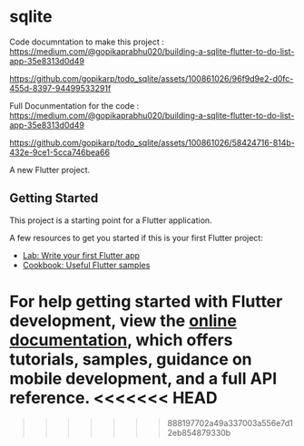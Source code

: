 # sqlite


Code documntation to make this project : https://medium.com/@gopikaprabhu020/building-a-sqlite-flutter-to-do-list-app-35e8313d0d49

https://github.com/gopikarp/todo_sqlite/assets/100861026/96f9d9e2-d0fc-455d-8397-94499533291f




Full Docunmentation for the code : https://medium.com/@gopikaprabhu020/building-a-sqlite-flutter-to-do-list-app-35e8313d0d49


https://github.com/gopikarp/todo_sqlite/assets/100861026/58424716-814b-432e-9ce1-5cca746bea66



A new Flutter project.

## Getting Started

This project is a starting point for a Flutter application.

A few resources to get you started if this is your first Flutter project:

- [Lab: Write your first Flutter app](https://docs.flutter.dev/get-started/codelab)
- [Cookbook: Useful Flutter samples](https://docs.flutter.dev/cookbook)

For help getting started with Flutter development, view the
[online documentation](https://docs.flutter.dev/), which offers tutorials,
samples, guidance on mobile development, and a full API reference.
<<<<<<< HEAD
=======

>>>>>>> 888197702a49a337003a556e7d12eb854879330b
